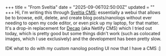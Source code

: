 +++
title = "From Sveltia"
date = "2025-09-06T02:50:00Z"
updated = ""
+++
Hi, I'm writing this through [Sveltia CMS](https://github.com/sveltia/sveltia-cms); essentially a webui that allows be to browse, edit, delete, and create blog posts/nanologs without ever needing to open my code editor, or even pick up my laptop, for that matter. It's a drop-in replacement for [Decap](https://decapcms.org) (aka Netlify CMS) which I tried out today, which is pretty good but some things didn't work (such as colocated images, which I use exclusively) and the development has been pretty slow.

IDK what to do with my custom nanolog posting UI now that I have a CMS :]
